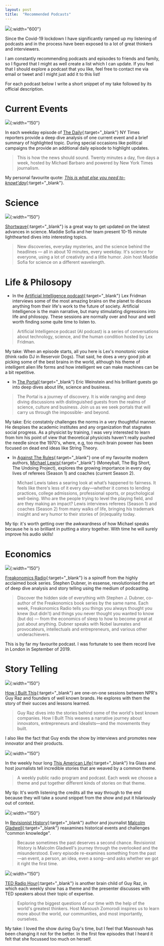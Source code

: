 ```yaml
---
layout: post
title:  "Recommended Podcasts"
---
```


![](https://upload.wikimedia.org/wikipedia/commons/5/5f/Girl_listening_to_radio.gif){:width="600"}


Since the Covid-19 lockdown I have significantly ramped up my listening of podcasts 
and in the process have been exposed to a lot of great thinkers and interviewers.  

I am constantly recommending podcasts and episodes to friends and family, so I figured that I might as well create a list which I can update.  If you feel that I should explore a podcast that you like, feel free to contact me via email or tweet and I might just add it to this list!  

For each podcast below I write a short snippet of my take followed by its official description.  

# Current Events  


![](https://upload.wikimedia.org/wikipedia/en/b/b7/The_Daily_logo.jpg){:width="150"}

In each weekday episode of [The Daily](https://www.nytimes.com/column/the-daily){:target="_blank"} NY Times reporters provide a deep dive analysis of one current event and a brief summary of highlighted topic. During special occasions like political campaigns the provide an additional daily episode to highlight updates.  
> This is how the news should sound. Twenty minutes a day, five days a week, hosted by Michael Barbaro and powered by New York Times journalism.    

My personal favourite quote: [*This is what else you need to-knowt'day*](https://www.nytimes.com/2020/01/24/podcasts/daily-newsletter-host-whisperer.html){:target="_blank"}.  


# Science  


![](https://upload.wikimedia.org/wikipedia/commons/d/d7/National_Public_Radio_logo.svg){:width="150"}

[Shortwave](https://www.npr.org/podcasts/510351/short-wave){:target="_blank"} is a great way to get updated on the latest advances in science. Maddie Sofia and her team present 10-15 minute lighthearted dives into interesting topics. 
> New discoveries, everyday mysteries, and the science behind the headlines — all in about 10 minutes, every weekday. It's science for everyone, using a lot of creativity and a little humor. Join host Maddie Sofia for science on a different wavelength.  


# Life & Philosopy 
* In the [Artificial Intelligence podcast](https://lexfridman.com/ai/){:target="_blank"} Lex Fridman interviews some of the most amazing brains on the planet to discuss anything from their life's work to the future of society. Artificial Intelligence is the main narrative, but many stimulating digressions into life and philosopy. These sessions are normally over and hour and well worth finding some quite time to listen to.  
> Artificial Intelligence podcast (AI podcast) is a series of conversations about technology, science, and the human condition hosted by Lex Fridman.

My take: When an episode starts, all you here is Lex's monotonic voice (think radio DJ in Reservoir Dogs). That said, he does a very good job at picking some of the best brains in the world, although his theme of intelligent alien life forms and how intelligent we can make machines can be a bit repetitive. 


* In [The Portal](https://theportal.wiki/wiki/Main_Page){:target="_blank"} Eric Weinstein and his brilliant guests go into deep dives about life, science and business.   
> The Portal is a journey of discovery. It is wide ranging and deep diving discussions with distinguished guests from the realms of science, culture and business. Join us as we seek portals that will carry us through the impossible- and beyond.  

My take: Eric constatnly challenges the norms in a very thoughtful manner. He despises the academic institutes and any organization that stagnates social progress. As a physicist by training, I was very interested to learn from him his point of view that theoretical physicists haven't really pushed the needle since the 1970's, where, e.g, too much brain poweer has been focused on dead end ideas like String Theory.  


* In [Against The Rules](https://atrpodcast.com/){:target="_blank"} one of my favourite modern authors, [Michael Lewis](https://en.wikipedia.org/wiki/Michael_Lewis){:target="_blank"} (Moneyball, The Big Short, The Undoing Project), explores the growing importance in every day lives of referees (Season 1) and coaches (current Season 2). 

> Michael Lewis takes a searing look at what’s happened to fairness. It feels like there's less of it every day—whether it comes to lending practices, college admissions, professional sports, or psychological well-being. Who are the people trying to level the playing field, and are they making an impact? Lewis interviews referees (Season 1) and coaches (Season 2) from many walks of life, bringing his trademark insight and wry humor to their stories of (in)equality today. 

My tip: it's worth getting over the awkwardness of how Michael speaks because he is so brilliant in putting a story together. With time he will surely improve his audio skills!



# Economics 


![](https://upload.wikimedia.org/wikipedia/en/c/c9/Freakonomics_Radio.jpg){:width="150"}

[Freakonomics Radio](https://freakonomics.com/archive/){:target="_blank"} is a spinoff from the highly acclaimed book series. Stephen Dubner, in essense, revolutionised the art of deep dive analysis and story telling using the medium of podcasting.   
> Discover the hidden side of everything with Stephen J. Dubner, co-author of the Freakonomics book series by the same name. Each week, Freakonomics Radio tells you things you always thought you knew (but didn’t) and things you never thought you wanted to know (but do) — from the economics of sleep to how to become great at just about anything. Dubner speaks with Nobel laureates and provocateurs, intellectuals and entrepreneurs, and various other underachievers.  

This is by far my favourite podcast. I was fortunate to see them record live in London in September of 2019.  

# Story Telling    


![](https://upload.wikimedia.org/wikipedia/en/b/b0/NPR_How_I_Built_This_cover_art.jpg){:width="150"} 

[How I Built This](https://www.npr.org/podcasts/510313/how-i-built-this){:target="_blank"} are one-on-one sessions between NPR's Guy Raz and founders of well known brands. He explores with them the story of their succes and lessons learned.    
> Guy Raz dives into the stories behind some of the world's best known companies. How I Built This weaves a narrative journey about innovators, entrepreneurs and idealists—and the movements they built.   

I also like the fact that Guy ends the show by interviews and promotes new innovator and their products.  


![](https://upload.wikimedia.org/wikipedia/commons/8/8a/Thisamericanlife-wbez.png){:width="150"} 


In the weekly hour long [This American Life](https://www.thisamericanlife.org/){:target="_blank"} Ira Glass and host journalists tell incredible stories that are weaved by a common theme.     
> A weekly public radio program and podcast. Each week we choose a theme and put together different kinds of stories on that theme.  

My tip: It's worth listening the credits all the way through to the end because they will take a sound snippet from the show and put it hilariously out of context. 


![](https://upload.wikimedia.org/wikipedia/en/a/ac/Revisionist_History_logo.jpg){:width="150"} 

In [Revisionist History](http://revisionisthistory.com/){:target="_blank"} author and journalist [Malcolm Gladwell](https://en.wikipedia.org/wiki/Malcolm_Gladwell){:target="_blank"} reaxamines historical events and challenges "common knowledge".

> Because sometimes the past deserves a second chance. Revisionist History is Malcolm Gladwell's journey through the overlooked and the misunderstood. Every episode re-examines something from the past—an event, a person, an idea, even a song—and asks whether we got it right the first time.


![](https://upload.wikimedia.org/wikipedia/commons/d/d7/National_Public_Radio_logo.svg){:width="150"} 
  
[TED Radio Hour](https://www.npr.org/podcasts/510298/ted-radio-hour){:target="_blank"} is another brain child of Guy Raz, in which each weekly show has a theme and the presenter discusses with TED speakers about their topic of expertise. 

> Exploring the biggest questions of our time with the help of the world's greatest thinkers. Host Manoush Zomorodi inspires us to learn more about the world, our communities, and most importantly, ourselves.  

My take: I loved the show during Guy's time, but I feel that Masnoush has been changing it not for the better. In the first few episodes that I heard it felt that she focussed too much on herself.  











